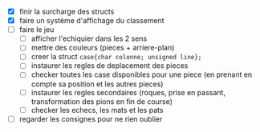 - [x] finir la surcharge des structs
- [x] faire un système d'affichage du classement
- [ ] faire le jeu
  - [ ] afficher l'echiquier dans les 2 sens
  - [ ] mettre des couleurs (pieces + arriere-plan)
  - [ ] creer la struct `case{char colonne; unsigned line};`
  - [ ] instaurer les regles de deplacement des pieces
  - [ ] checker toutes les case disponibles pour une piece (en prenant en compte sa position et les autres pieces)
  - [ ] instaurer les regles secondaires (roques, prise en passant, transformation des pions en fin de course)
  - [ ] checker les echecs, les mats et les pats
- [ ] regarder les consignes pour ne rien oublier
